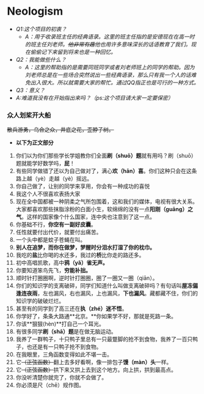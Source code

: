 # Neologism 
- *Q1:这个项目的初衷？*   
  - *A：用于收录班主任的经典语录。这里的班主任指的是安德现在在高一时的班主任刘老师。~~他非常有趣~~他也用许多意味深长的话语教育了我们。现在偷偷记下来留到将来也是一种回忆。*
- *Q2：我能做些什么？*   
  - *A：这里的帮助指的是需要同班同学或者刘老师班上的同学的帮助。因为刘老师总是在一些场合突然说出一些经典语录，那么只有我一个人的话难免出入很大。所以就需要大家的帮忙。通过QQ指正也是可行的一种方式。*
 - *Q3：意义？*    
  - *A:难道我没有在开始指出来吗？（ps:这个项目请大家一定要保密）*
###  众人划桨开大船
  ~~散兵游勇，乌合之众，井底之花，歪脖子树。~~
 - **以下为正文部分**
 1. 你们以为你们那些学长学姐教你们全面**刷（shuō）题**就有用吗？刷（shuō）题就能学好数学吗，**屁**！
 2. 有些同学做错了还以为自己做对了，满心**欢（hān）喜**。你们这种只会在这条路上越（yè）走越（yè）摇远。
 3. 你自己做了，让别的同学来享用，你会有一种成功的喜悦
 4. 我这个人不很喜欢表扬大家
 5. 现在全中国都被一种阴柔之气所包围着，这和我们的媒体，电视有很大关系。大家都喜欢那些抹脂涂粉的白面小生，软绵绵的没有一点**阳刚（guāng）之气**。这样的国家像个什么国家，连中央也注意到了这一点。
 6. 你基础不行，**你空有一副好皮囊**。
 7. 任性就要付出代价，就要付出痛苦。
 8. 一个头中都是蚊子苍蝇在叫。
 9. **别人在追梦，而你在做梦，梦醒时分泪水打湿了你的枕巾。**
 10. 我吃的**盐**比你喝的水还多，我过的**桥**比你走的路还多。
 11. 初中高唱凯歌，高中**鸦（yǎ）雀无声。**
 12. 你要知道笨鸟先飞，**穷能补拙。**
 13. 顺时针打圈圈啊，逆时针打圈圈，圈了一圈又一圈（qiān）。
 14. 你们的知识学的支离破碎，同学们知道什么叫做支离破碎吗？有句话叫**屋冻偏逢连夜雨**，左也漏风，右也漏风，上也漏风，**下也漏风**。藏都藏不住，你们的知识学的破破烂烂。
 15. 甚至有的同学到了高三还在**执（zhé）迷不悟**。
 16. 你学好了，条条大路通**北京。**你如果学不好，那就是死路一条。
 17. 你该**狠狠(hèn)**打自己一个耳光。
 18. 有很多同学**刷（shā）题**是在做无脑运动。
 19. 我养了一群鸭子，十只鸭子里总有一只最蹩脚的抢不到食物，我养了一百只鸭子，也还是有一只鸭子抢不到食物。
 20. 在我眼里，三角函数变得如此不堪一击。
 21. 它~~（正弦函数）~~翻上去多好看啊，像一排包子**馒（màn）头**一样。
 22. 它~~（正弦函数）~~拱下来又拱上去到这个地方。向上拱，拱到最高点。
 23. 你没听清楚你就完了，你就不会做了。
 24. 你必须是尺（chē）规作图。
